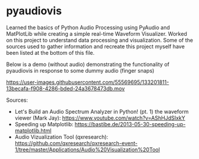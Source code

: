 # pyaudiovis

Learned the basics of Python Audio Processing using PyAudio and MatPlotLib while creating a simple real-time Waveform Visualizer. Worked on this project to understand data processing and visualization. Some of the sources used to gather information and recreate this project myself have been listed at the bottom of this file.

Below is a demo (without audio) demonstrating the functionality of pyaudiovis in response to some dummy audio (finger snaps)

https://user-images.githubusercontent.com/55569695/133201811-13becafa-f908-4286-bded-24a3678473db.mov











Sources:
- Let's Build an Audio Spectrum Analyzer in Python! (pt. 1) the waveform viewer (Mark Jay): https://www.youtube.com/watch?v=AShHJdSIxkY
- Speeding up Matplotlib: https://bastibe.de/2013-05-30-speeding-up-matplotlib.html
- Audio Vizualization Tool (qxresearch): https://github.com/qxresearch/qxresearch-event-1/tree/master/Applications/Audio%20Visualization%20Tool

